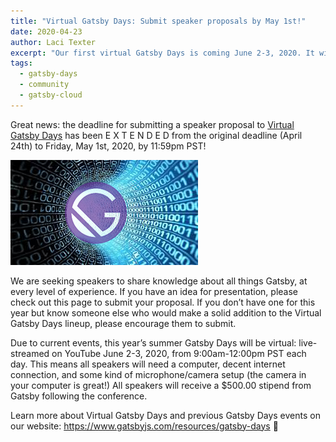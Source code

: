 ```yaml
---
title: "Virtual Gatsby Days: Submit speaker proposals by May 1st!"
date: 2020-04-23
author: Laci Texter
excerpt: "Our first virtual Gatsby Days is coming June 2-3, 2020. It will be live-streamed on YouTube from 9:00am to noon PST both days, and we want YOU to send in a speaker proposal!"
tags:
  - gatsby-days
  - community
  - gatsby-cloud
---
```

Great news: the deadline for submitting a speaker proposal to [Virtual Gatsby Days](https://www.gatsbyjs.com/resources/gatsby-days/) has been E X T E N D E D from the original deadline (April 24th) to Friday, May 1st, 2020, by 11:59pm PST!

![Gatsby logo in virtual tunnel](./virtualGatsbyDays.jpg)

We are seeking speakers to share knowledge about all things Gatsby, at every level of experience. If you have an idea for presentation, please check out this page to submit your proposal. If you don’t have one for this year but know someone else who would make a solid addition to the Virtual Gatsby Days lineup, please encourage them to submit. 

Due to current events, this year’s summer Gatsby Days will be virtual: live-streamed on YouTube June 2-3, 2020, from 9:00am-12:00pm PST each day. This means all speakers will need a computer, decent internet connection, and some kind of microphone/camera setup (the camera in your computer is great!) All speakers will receive a $500.00 stipend from Gatsby following the conference.

Learn more about Virtual Gatsby Days and previous Gatsby Days events on our website: https://www.gatsbyjs.com/resources/gatsby-days 💜
